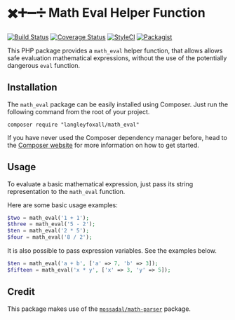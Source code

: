 # ✖️➕➖➗ Math Eval Helper Function

[![Build Status](https://travis-ci.org/langleyfoxall/math_eval.svg?branch=master)](https://travis-ci.org/langleyfoxall/math_eval)
[![Coverage Status](https://coveralls.io/repos/github/langleyfoxall/math_eval/badge.svg?branch=master)](https://coveralls.io/github/langleyfoxall/math_eval?branch=master)
[![StyleCI](https://github.styleci.io/repos/155715123/shield?branch=master)](https://github.styleci.io/repos/155715123)
[![Packagist](https://img.shields.io/packagist/dt/langleyfoxall/math_eval.svg)](https://packagist.org/packages/langleyfoxall/math_eval/stats)

This PHP package provides a `math_eval` helper function, that allows
allows safe evaluation mathematical expressions, without the use of the
potentially dangerous `eval` function.

## Installation

The `math_eval` package can be easily installed using Composer. Just 
run the following command from the root of your project.

```
composer require "langleyfoxall/math_eval"
```

If you have never used the Composer dependency manager before, head 
to the [Composer website](https://getcomposer.org/) for more 
information on how to get started.

## Usage

To evaluate a basic mathematical expression, just pass its string
representation to the `math_eval` function.

Here are some basic usage examples:

```php
$two = math_eval('1 + 1');
$three = math_eval('5 - 2');
$ten = math_eval('2 * 5');
$four = math_eval('8 / 2');
```

It is also possible to pass expression variables. See the examples below.

```php
$ten = math_eval('a + b', ['a' => 7, 'b' => 3]);
$fifteen = math_eval('x * y', ['x' => 3, 'y' => 5]);
```

## Credit

This package makes use of the [`mossadal/math-parser`](https://github.com/mossadal/math-parser) package.
